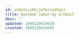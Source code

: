 ```yaml
---
id: yohp3iiybkjjwfplsyd5qiz
title: maximum subarray product
desc: ''
updated: 1695120424610
created: 1695120414283
---
```

